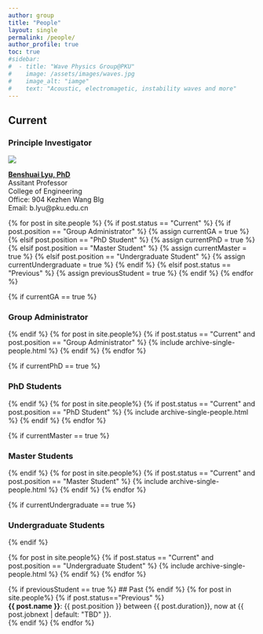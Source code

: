 ```yaml
---
author: group
title: "People"
layout: single
permalink: /people/
author_profile: true
toc: true
#sidebar:
#  - title: "Wave Physics Group@PKU"
#    image: /assets/images/waves.jpg
#    image_alt: "iamge"
#    text: "Acoustic, electromagetic, instability waves and more"
---
```

## Current
<h3 class="role-title"> Principle Investigator</h3>
<div class="entry">
  <img class="entry-imag" src="{{ site.baseurl }}/assets/images/profile.jpg"> 
  <div class="entry-text">
    <p> <a href="{{ site.baseurl }}/cv/" style="font-weight:bold;">Benshuai Lyu, PhD</a><br/>
    Assitant Professor<br/>
    College of Engineering<br/>
    Office: 904 Kezhen Wang Blg<br/>
    Email: b.lyu@pku.edu.cn</p>
  </div>
</div>


<!--- Determine whether have at least one member in each position category,
if yes put a h3 title --->
{% for post in site.people %}
{% if post.status == "Current" %}
  {% if post.position == "Group Administrator" %}
    {% assign currentGA = true %}
  {% elsif post.position == "PhD Student" %}
    {% assign currentPhD = true %}
  {% elsif post.position == "Master Student" %}
    {% assign currentMaster = true %}
  {% elsif post.position == "Undergraduate Student" %}
    {% assign currentUndergraduate = true %}
  {% endif %}
{% elsif post.status == "Previous" %}
  {% assign previousStudent = true %}
{% endif %}
{% endfor %}

<!--- if any position has at least one member put a h3 title and emnurate--->
{% if currentGA == true %}
<h3 class="role-title">Group Administrator</h3>
{% endif %}
{% for post in site.people%}
{% if post.status == "Current" and post.position == "Group Administrator" %}
{% include archive-single-people.html %}
{% endif %}
{% endfor %}

{% if currentPhD == true %}
<h3 class="role-title">PhD Students </h3>
{% endif %}
{% for post in site.people%}
{% if post.status == "Current" and post.position == "PhD Student" %}
{% include archive-single-people.html %}
{% endif %}
{% endfor %}

{% if currentMaster == true %}
<h3 class="role-title">Master Students </h3>
{% endif %}
{% for post in site.people%}
{% if post.status == "Current" and post.position == "Master Student" %}
{% include archive-single-people.html %}
{% endif %}
{% endfor %}

{% if currentUndergraduate == true %}
<h3 class="role-title">Undergraduate Students</h3>
{% endif %}

{% for post in site.people%}
{% if post.status == "Current" and post.position == "Undergraduate Student" %}
{% include archive-single-people.html %}
{% endif %}
{% endfor %}

<!--- put a Category Past first only if has past members then enumerate---!>
{% if previousStudent == true %}
## Past
{% endif %}

{% for post in site.people%}
{% if post.status=="Previous" %}
  <div>
  <span style="font-weight:bold;">{{ post.name }}</span>:  {{ post.position }} between {{ post.duration}}, now at {{ post.jobnext | default: "TBD" }}. 
  </div>
{% endif %}
{% endfor %}
